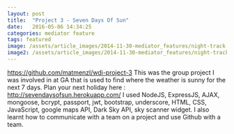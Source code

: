 ```yaml
---
layout: post
title:  "Project 3 - Seven Days Of Sun"
date:   2016-05-06 14:34:25
categories: mediator feature
tags: featured
image: /assets/article_images/2014-11-30-mediator_features/night-track.JPG
image2: /assets/article_images/2014-11-30-mediator_features/night-track-mobile.JPG
---
```

<a href="https://github.com/matmenzl/wdi-project-3">https://github.com/matmenzl/wdi-project-3</a>
This was the group project I was involved in at GA that is used to find where the weather is sunny for the next 7 days.
Plan your next holiday here : <a href="http://sevendaysofsun.herokuapp.com/">http://sevendaysofsun.herokuapp.com/</a>
I used NodeJS, ExpressJS, AJAX, mongoose, bcrypt, passport, jwt, bootstrap, underscore, HTML, CSS, JavaScript, google maps API, Dark Sky API, sky scanner widget. I also learnt how to communicate with a team on a project and use Github with a team.
